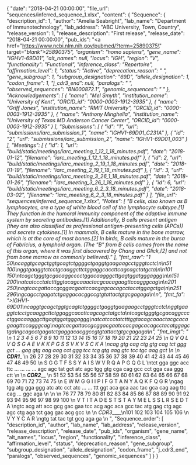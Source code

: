 {
    "date": "2018-04-21 00:00:00",
    "file_url": "sequences/inferred_sequence_1.xlsx",
    "content": {
        "Sequence": {
            "description_id": 1,
            "author": "Amelia Seabright",
            "lab_name": "Department of Immunotechnology",
            "lab_address": "ABC University, Town, Country",
            "release_version": 1,
            "release_description": "First release",
            "release_date": "2018-04-21 00:00:00",
            "pub_ids": "<a href=\"https://www.ncbi.nlm.nih.gov/pubmed/?term=25890375\" target=\"_blank\">25890375</a>",
            "organism": "homo sapiens",
            "gene_name": "IGHV1-69D*01",
            "alt_names": null,
            "locus": "IGH",
            "region": "V",
            "functionality": "Functional",
            "inference_class": "Repertoire",
            "affirmation_level": 1,
            "status": "Active",
            "deprecation_reason": " ",
            "gene_subgroup": 1,
            "subgroup_designation": "69D",
            "allele_designation": 1,
            "codon_frame": 1,
            "j_cdr3_end": null,
            "paralogs": " ",
            "observed_sequences": "BN000872.1",
            "genomic_sequences": " "
        },
        "Acknowledgements": [
            {
                "name": "Mel Smyth",
                "institution_name": "University of Kent",
                "ORCID_id": "0000-0003-1912-3935"
            },
            {
                "name": "Griff Jones",
                "institution_name": "RMIT University",
                "ORCID_id": "0000-0003-1912-3935"
            },
            {
                "name": "Anthony Minghella",
                "institution_name": "University of Texas MD Anderson Cancer Center",
                "ORCID_id": "0000-0003-1912-3935"
            }
        ],
        "Submissions": [
            {
                "id": "1",
                "url": "submissions/iarc_submission_1",
                "name": "IGHV1-69D*01_C231A"
            },
            {
                "id": "2",
                "url": "submissions/iarc_submission_2",
                "name": "IGHV1-69D*01_003"
            }
        ],
        "Meetings": [
            {
                "id": 1,
                "url": "build/static/meetings/iarc_meeting_1_12_1_18_minutes.pdf",
                "date": "2018-01-12",
                "filename": "iarc_meeting_1_12_1_18_minutes.pdf"
            },
            {
                "id": 2,
                "url": "build/static/meetings/iarc_meeting_2_19_1_18_minutes.pdf",
                "date": "2018-01-19",
                "filename": "iarc_meeting_2_19_1_18_minutes.pdf"
            },
            {
                "id": 3,
                "url": "build/static/meetings/iarc_meeting_3_26_1_18_minutes.pdf",
                "date": "2018-01-26",
                "filename": "iarc_meeting_3_26_1_18_minutes.pdf"
            },
            {
                "id": 6,
                "url": "build/static/meetings/iarc_meeting_6_2_3_18_minutes.pdf",
                "date": "2018-03-02",
                "filename": "iarc_meeting_6_2_3_18_minutes.pdf"
            }
        ],
        "file_url": "sequences/inferred_sequence_1.xlsx",
        "Notes": [
            "B cells, also known as B lymphocytes, are a type of white blood cell of the lymphocyte subtype.[1] They function in the humoral immunity component of the adaptive immune system by secreting antibodies.[1] Additionally, B cells present antigen (they are also classified as professional antigen-presenting cells (APCs)) and secrete cytokines.[1] In mammals, B cells mature in the bone marrow, which is at the core of most bones.[2] In birds, B cells mature in the bursa of Fabricius, a lymphoid organ. (The \"B\" from B cells comes from the name of this organ, where it was first discovered by Chang and Glick,[2] and not from bone marrow as commonly believed)."
        ],
        "fmt_raw": "1                                               50\ncaggtgcagctggtgcagtctggggctgaggtgaagaagcctgggtcctc\n\n51                                             100\nggtgaaggtctcctgcaaggcttctggaggcaccttcagcagctatgcta\n\n101                                            150\ntcagctgggtgcgacaggcccctggacaagggcttgagtggatgggaggg\n\n151                                            200\natcatccctatctttggtacagcaaactacgcacagaagttccagggcag\n\n201                                            250\nagtcacgattaccgcggacgaatccacgagcacagcctacatggagctga\n\n251                                        296\ngcagcctgagatctgaggacacggccgtgtattactgtgcgagaga\n\n",
        "fmt_fa": ">IGHV1-69D*01\ncaggtgcagctggtgcagtctggggctgaggtgaagaagcctgggtcctc\nggtgaaggtctcctgcaaggcttctggaggcaccttcagcagctatgcta\ntcagctgggtgcgacaggcccctggacaagggcttgagtggatgggaggg\natcatccctatctttggtacagcaaactacgcacagaagttccagggcag\nagtcacgattaccgcggacgaatccacgagcacagcctacatggagctga\ngcagcctgagatctgaggacacggccgtgtattactgtgcgagaga\n",
        "fmt_imgt": "                                                                                                    \n 1   2   3   4   5   6   7   8   9   10  11  12  13  14  15  16  17  18  19  20  21  22  23  24  25 \n Q   V   Q   L   V   Q   S   G   A       E   V   K   K   P   G   S   S   V   K   V   S   C   K   A  \ncag gtg cag ctg gtg cag tct ggg gct ... gag gtg aag aag cct ggg tcc tcg gtg aag gtc tcc tgc aag gct \n \n   _____________________CDR1_______________________                                                 \n 26  27  28  29  30  31  32  33  34  35  36  37  38  39  40  41  42  43  44  45  46  47  48  49  50 \n S   G   G   T   F                   S   S   Y   A   I   S   W   V   R   Q   A   P   G   Q   G   L  \ntct gga ggc acc ttc ... ... ... ... agc agc tat gct atc agc tgg gtg cga cag gcc cct gga caa ggg ctt \n \n                    _________________CDR2___________________                                        \n 51  52  53  54  55  56  57  58  59  60  61  62  63  64  65  66  67  68  69  70  71  72  73  74  75 \n E   W   M   G   G   I   I   P   I           F   G   T   A   N   Y   A   Q   K   F   Q       G   R  \ngag tgg atg gga ggg atc atc cct atc ... ... ttt ggt aca gca aac tac gca cag aag ttc cag ... ggc aga \n \n                                                                                                    \n 76  77  78  79  80  81  82  83  84  85  86  87  88  89  90  91  92  93  94  95  96  97  98  99 100 \n V   T   I   T   A   D   E   S   T   S   T   A   Y   M   E   L   S   S   L   R   S   E   D   T   A  \ngtc acg att acc gcg gac gaa tcc acg agc aca gcc tac atg gag ctg agc agc ctg aga tct gag gac acg gcc \n \n                 _CDR3_____\n101 102 103 104 105 106    \n V   Y   Y   C   A   R     \ngtg tat tac tgt gcg aga ga \n ",
        "Sequence_order": [
            "description_id",
            "author",
            "lab_name",
            "lab_address",
            "release_version",
            "release_description",
            "release_date",
            "pub_ids",
            "organism",
            "gene_name",
            "alt_names",
            "locus",
            "region",
            "functionality",
            "inference_class",
            "affirmation_level",
            "status",
            "deprecation_reason",
            "gene_subgroup",
            "subgroup_designation",
            "allele_designation",
            "codon_frame",
            "j_cdr3_end",
            "paralogs",
            "observed_sequences",
            "genomic_sequences"
        ]
    }
}
